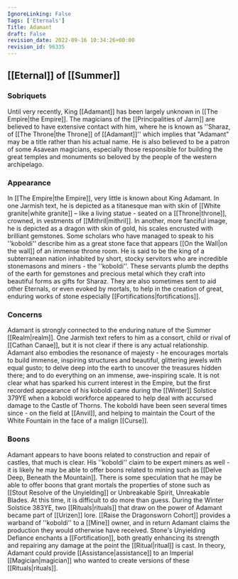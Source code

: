 ```yaml
---
IgnoreLinking: False
Tags: ['Eternals']
Title: Adamant
draft: False
revision_date: 2022-09-16 10:34:26+00:00
revision_id: 96335
---
```


## [[Eternal]] of [[Summer]]
### Sobriquets
Until very recently, King [[Adamant]] has been largely unknown in [[The Empire|the Empire]]. The magicians of the [[Principalities of Jarm]] are believed to have extensive contact with him, where he is known as ''Sharaz, of [[The Throne|the Throne]] of [[Adamant]]'' which implies that "Adamant" may be a title rather than his actual name. He is also believed to be a patron of some Asavean magicians, especially those responsible for building the great temples and monuments so beloved by the people of the western archipelago.
### Appearance
In [[The Empire|the Empire]], very little is known about King Adamant. In one Jarmish text, he is depicted as a titanesque man with skin of [[White granite|white granite]] – like a living statue - seated on a [[Throne|throne]], crowned, in vestments of [[Mithril|mithril]]. In another, more fanciful image, he is depicted as a dragon with skin of gold, his scales encrusted with brilliant gemstones. Some scholars who have managed to speak to his ''koboldi'' describe him as a great stone face that appears [[On the Wall|on the wall]] of an immense throne room.
He is said to be the king of a subterranean nation inhabited by short, stocky servitors who are incredible stonemasons and miners - the ''koboldi''. These servants plumb the depths of the earth for gemstones and precious metal which they craft into beautiful forms as gifts for Sharaz. They are also sometimes sent to aid other Eternals, or even evoked by mortals, to help in the creation of great, enduring works of stone especially [[Fortifications|fortifications]].
### Concerns
Adamant is strongly connected to the enduring nature of the Summer [[Realm|realm]]. One Jarmish text refers to him as a consort, child or rival of [[Cathan Canae]], but it is not clear if there is any actual relationship. Adamant also embodies the resonance of majesty - he encourages mortals to build immense, inspiring structures and beautiful, glittering jewels with equal gusto; to delve deep into the earth to uncover the treasures hidden there; and to do everything on an immense, awe-inspiring scale.
It is not clear what has sparked his current interest in the Empire, but the first recorded appearance of his koboldi came during the [[Winter]] Solstice 379YE when a koboldi workforce appeared to help deal with accursed damage to the Castle of Thorns. The koboldi have been seen several times since - on the field at [[Anvil]], and helping to maintain the Court of the White Fountain in the face of a malign [[Curse]].
### Boons
Adamant appears to have boons related to construction and repair of castles, that much is clear. His ''koboldi'' claim to be expert miners as well - it is likely he may be able to offer boons related to mining such as [[Delve Deep, Beneath the Mountain]]. There is some speculation that he may be able to offer boons that grant mortals the properties of stone such as [[Stout Resolve of the Unyielding]] or Unbreakable Spirit, Unreakable Blades. At this time, it is difficult to do more than guess.
During the Winter Solstice 383YE, two [[Rituals|rituals]] that draw on the power of Adamant became part of [[Urizen]] lore. [[Raise the Dragonsworn Cohort]] provides a warband of ''koboldi'' to a [[Mine]] owner, and in return Adamant claims the production they would otherwise have received. Stone's Unyielding Defiance enchants a [[Fortification]], both greatly enhancing its strength and repairing any damage at the point the [[Ritual|ritual]] is cast. In theory, Adamant could provide [[Assistance|assistance]] to an Imperial [[Magician|magician]] who wanted to create versions of these [[Rituals|rituals]].